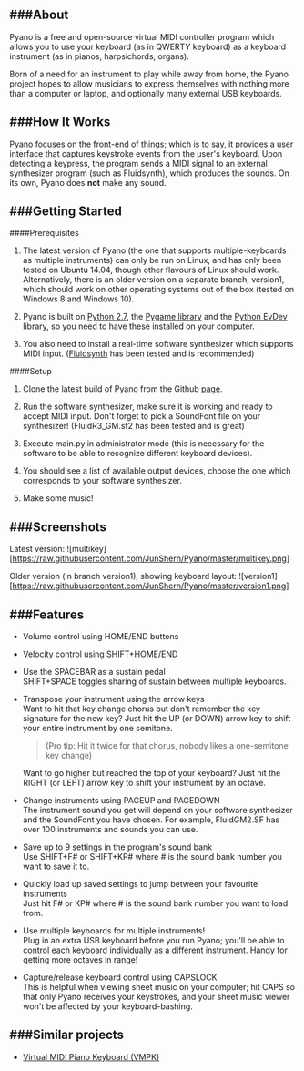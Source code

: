 ###About
----

Pyano is a free and open-source virtual MIDI controller program which allows you to use your keyboard (as in QWERTY keyboard) as a keyboard instrument (as in pianos, harpsichords, organs).

Born of a need for an instrument to play while away from home, the Pyano project hopes to allow musicians to express themselves with nothing more than a computer or laptop, and optionally many external USB keyboards. 

###How It Works
----

Pyano focuses on the front-end of things; which is to say, it provides a user interface that captures keystroke events from the user's keyboard. Upon detecting a keypress, the program sends a MIDI signal to an external synthesizer program (such as Fluidsynth), which produces the sounds. On its own, Pyano does **not** make any sound.

###Getting Started
----

####Prerequisites

1. The latest version of Pyano (the one that supports multiple-keyboards as multiple instruments) can only be run on Linux, and has only been tested on Ubuntu 14.04, though other flavours of Linux should work.  
   Alternatively, there is an older version on a separate branch, version1, which should work on other operating systems out of the box (tested on Windows 8 and Windows 10).

2. Pyano is built on [Python 2.7](https://www.python.org/), the [Pygame library](http://www.pygame.org/hifi.html) and the [Python EvDev](https://python-evdev.readthedocs.org/en/latest/) library, so you need to have these installed on your computer.

3. You also need to install a real-time software synthesizer which supports MIDI input. ([Fluidsynth](http://www.fluidsynth.org/) has been tested and is recommended)

####Setup

1. Clone the latest build of Pyano from the Github [page](https://github.com/JunShern/Pyano).

2. Run the software synthesizer, make sure it is working and ready to accept MIDI input. Don't forget to pick a SoundFont file on your synthesizer! (FluidR3\_GM.sf2 has been tested and is great)

3. Execute main.py in administrator mode (this is necessary for the software to be able to recognize different keyboard devices).

4. You should see a list of available output devices, choose the one which corresponds to your software synthesizer. 

5. Make some music! 

###Screenshots
----
Latest version:
![multikey][https://raw.githubusercontent.com/JunShern/Pyano/master/multikey.png]

Older version (in branch version1), showing keyboard layout:
![version1][https://raw.githubusercontent.com/JunShern/Pyano/master/version1.png]

###Features
----

* Volume control using HOME/END buttons  

* Velocity control using SHIFT+HOME/END  

* Use the SPACEBAR as a sustain pedal  
  SHIFT+SPACE toggles sharing of sustain between multiple keyboards.

* Transpose your instrument using the arrow keys  
  Want to hit that key change chorus but don't remember the key signature for the new key? Just hit the UP (or DOWN) arrow key to shift your entire instrument by one semitone.  
  >(Pro tip: Hit it twice for that chorus, nobody likes a one-semitone key change)  

  Want to go higher but reached the top of your keyboard? Just hit the RIGHT (or LEFT) arrow key to shift your instrument by an octave.

* Change instruments using PAGEUP and PAGEDOWN  
  The instrument sound you get will depend on your software synthesizer and the SoundFont you have chosen. For example, FluidGM2.SF has over 100 instruments and sounds you can use. 

* Save up to 9 settings in the program's sound bank  
  Use SHIFT+F# or SHIFT+KP# where # is the sound bank number you want to save it to.

* Quickly load up saved settings to jump between your favourite instruments  
  Just hit F# or KP# where # is the sound bank number you want to load from.

* Use multiple keyboards for multiple instruments!  
  Plug in an extra USB keyboard before you run Pyano; you'll be able to control each keyboard individually as a different instrument. Handy for getting more octaves in range! 

* Capture/release keyboard control using CAPSLOCK  
  This is helpful when viewing sheet music on your computer; hit CAPS so that only Pyano receives your keystrokes, and your sheet music viewer won't be affected by your keyboard-bashing.

###Similar projects
----

* [Virtual MIDI Piano Keyboard (VMPK)](http://vmpk.sourceforge.net/)
